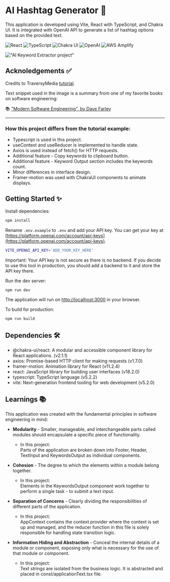 # AI Hashtag Generator 💬

This application is developed using Vite, React with TypeScript, and Chakra UI. It is integrated with OpenAI API to generate a list of hashtag options based on the provided text. 

![React](https://img.shields.io/badge/React-20232A?style=for-the-badge&logo=react&logoColor=61DAFB)
![TypeScript](https://img.shields.io/badge/typescript-%23007ACC.svg?style=for-the-badge&logo=typescript&logoColor=white)
![Chakra UI](https://img.shields.io/badge/Chakra--UI-319795?style=for-the-badge&logo=chakra-ui&logoColor=white)
![OpenAI](https://a11ybadges.com/badge?logo=openai)
![AWS Amplify](https://a11ybadges.com/badge?logo=awsamplify)


!["AI Keyword Extractor project"](https://github.com/glowiep/ai-keyword-extractor/blob/main/public/ai-keyword-extractor.png?raw=true)

## Acknoledgements ✅
Credits to TraversyMedia <a href="https://www.traversymedia.com/blog/ai-keyword-extractor-with-react-openai">tutorial</a>. 

Text snippet used in the image is a summary from one of my favorite books on software engineering: 

📚 <a href="https://www.audible.com/pd/Modern-Software-Engineering-Audiobook/B0BLY5PL64">"Modern Software Engineering", by Dave Farley</a>

---

### How this project differs from the tutorial example:

- Typescript is used in this project.
- useContext and useReducer is implemented to handle state.
- Axios is used instead of fetch() for HTTP requests.
- Additional feature - Copy keywords to clipboard button.
- Additional feature - Keyword Output section includes the keywords count.
- Minor differences in interface design.
- Framer-motion was used with ChakraUI components to animate displays.

## Getting Started ✨

Install dependencies:

```bash
npm install
```


Rename `.env.example` to `.env` and add your API key. You can get your key at [https://platform.openai.com/account/api-keys](https://platform.openai.com/account/api-keys).

```bash
VITE_OPENAI_API_KEY='ADD_YOUR_KEY_HERE'
```

Important: Your API key is not secure as there is no backend. If you decide to use this tool in production, you should add a backend to it and store the API key there.

Run the dev server:

```bash
npm run dev
```

The application will run on [http://localhost:3000](http://localhost:3000) in your browser.

To build for production:

```bash
npm run build
```

## Dependencies 🛠️

- @chakra-ui/react: A modular and accessible component library for React applications. (v2.1.1)
- axios: Promise-based HTTP client for making requests (v1.7.0)
- framer-motion: Animation library for React (v11.2.4)
- react: JavaScript library for building user interfaces (v18.2.0)
- typescript: TypeScript language (v5.2.2)
- vite: Next-generation frontend tooling for web development (v5.2.0)

## Learnings 📚

This application was created with the fundamental principles in software engineering in mind:

- <b>Modularity</b> -  Smaller, manageable, and interchangeable parts called modules should encapsulate a specific piece of functionality. 
  - In this project: 
    <br> Parts of the application are broken down into Footer, Header, TextInput and KeywordsOutput as individual components.

- <b>Cohesion</b> - The degree to which the elements within a module belong together. 
  - In this project: 
    <br>Elements in the KeywordsOutput component work together to perform a single task - to submit a text input. 

- <b>Separation of Concerns</b> - Clearly dividing the responsibilities of different parts of the application.
  - In this project:
    <br> AppContext contains the context provider where the context is set up and managed, and the reducer function in this file is solely responsible for handling state transition logic.

- <b>Information Hiding and Abstraction</b> - Conceal the internal details of a module or component, exposing only what is necessary for the use of that module or component.
  - In this project:
    <br> Text strings are isolated from the business logic. It is abstracted and placed in const/applicationText.tsx file.
